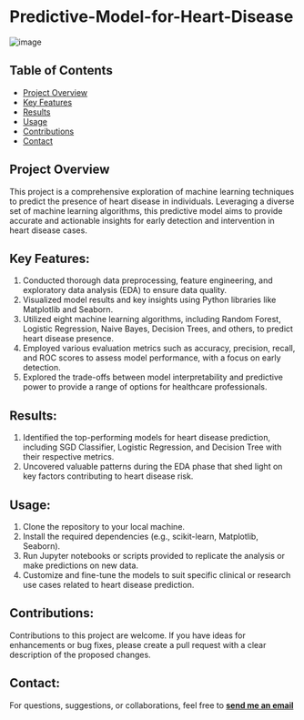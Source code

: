 # Predictive-Model-for-Heart-Disease

![image](https://github.com/ChidimmaIdika/Predictive-Model-for-Heart-Disease/assets/137975543/85b137e4-60d4-412d-bd2d-679e8f11eae5)


## Table of Contents
- [Project Overview](#project-overview)
- [Key Features](#key-features) 
- [Results](#results)
- [Usage](#usage)
- [Contributions](#contributions)
- [Contact](#contact)


## Project Overview
This project is a comprehensive exploration of machine learning techniques to predict the presence of heart disease in individuals. 
Leveraging a diverse set of machine learning algorithms, this predictive model aims to provide accurate and actionable insights for early detection and intervention in heart disease cases.

## Key Features:
1. Conducted thorough data preprocessing, feature engineering, and exploratory data analysis (EDA) to ensure data quality.
2. Visualized model results and key insights using Python libraries like Matplotlib and Seaborn.
3. Utilized eight machine learning algorithms, including Random Forest, Logistic Regression, Naive Bayes, Decision Trees, and others, to predict heart disease presence.
4. Employed various evaluation metrics such as accuracy, precision, recall, and ROC scores to assess model performance, with a focus on early detection.
5. Explored the trade-offs between model interpretability and predictive power to provide a range of options for healthcare professionals.

## Results:
1. Identified the top-performing models for heart disease prediction, including SGD Classifier, Logistic Regression, and Decision Tree with their respective metrics.
2. Uncovered valuable patterns during the EDA phase that shed light on key factors contributing to heart disease risk.

## Usage:
1. Clone the repository to your local machine.
2. Install the required dependencies (e.g., scikit-learn, Matplotlib, Seaborn).
3. Run Jupyter notebooks or scripts provided to replicate the analysis or make predictions on new data.
4. Customize and fine-tune the models to suit specific clinical or research use cases related to heart disease prediction.

## Contributions:
Contributions to this project are welcome. If you have ideas for enhancements or bug fixes, please create a pull request with a clear description of the proposed changes.

## Contact:
For questions, suggestions, or collaborations, feel free to **[send me an email](chidimmaidika@gmail.com)**
